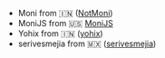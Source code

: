 - Moni from 🇮🇳 ([NotMoni](https://github.com/NotMoni))
- MoniJS from 🇺🇸 [MoniJS](https://github.com/MoniJS)
- Yohix from 🇮🇳 ([yohix](https://github.com/yohix))
- serivesmejia from 🇲🇽 ([serivesmejia](https://github.com/serivesmejia))
